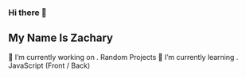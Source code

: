 ### Hi there 👋
## My Name Is Zachary
🔭 I’m currently working on . Random Projects
🌱 I’m currently learning . JavaScript (Front / Back)

